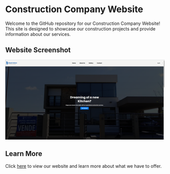 # Construction Company Website

Welcome to the GitHub repository for our Construction Company Website! This site is designed to showcase our construction projects and provide information about our services.

## Website Screenshot
![Website Screenshot](production_static\admin\img\royal_imbau.png)

## Learn More
Click [here]([https://www.royal-imbau.com/]) to view our website and learn more about what we have to offer.
